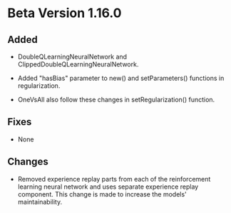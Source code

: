 # Beta Version 1.16.0

## Added

* DoubleQLearningNeuralNetwork and ClippedDoubleQLearningNeuralNetwork.

* Added "hasBias" parameter to new() and setParameters() functions in regularization.

* OneVsAll also follow these changes in setRegularization() function.

## Fixes

* None

## Changes

* Removed experience replay parts from each of the reinforcement learning neural network and uses separate experience replay component. This change is made to increase the models' maintainability.
